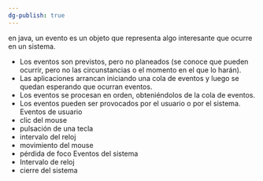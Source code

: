 ```yaml
---
dg-publish: true
---
```

en java, un evento es un objeto que representa algo interesante que ocurre en un sistema.

- Los eventos son previstos, pero no planeados (se conoce que pueden ocurrir, pero no las circunstancias o el momento en el que lo harán). 
- Las aplicaciones arrancan iniciando una cola de eventos y luego se quedan esperando que ocurran eventos. 
- Los eventos se procesan en orden, obteniéndolos de la cola de eventos. 
- Los eventos pueden ser provocados por el usuario o por el sistema.
Eventos de usuario
- clic del mouse
- pulsación de una tecla
- intervalo del reloj
- movimiento del mouse
- pérdida de foco
Eventos del sistema
- Intervalo de reloj
- cierre del sistema